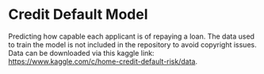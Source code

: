 # Credit Default Model
  Predicting how capable each applicant is of repaying a loan. The data used to train the model is not included in the repository to avoid copyright issues. Data can be downloaded via this kaggle link: https://www.kaggle.com/c/home-credit-default-risk/data.
